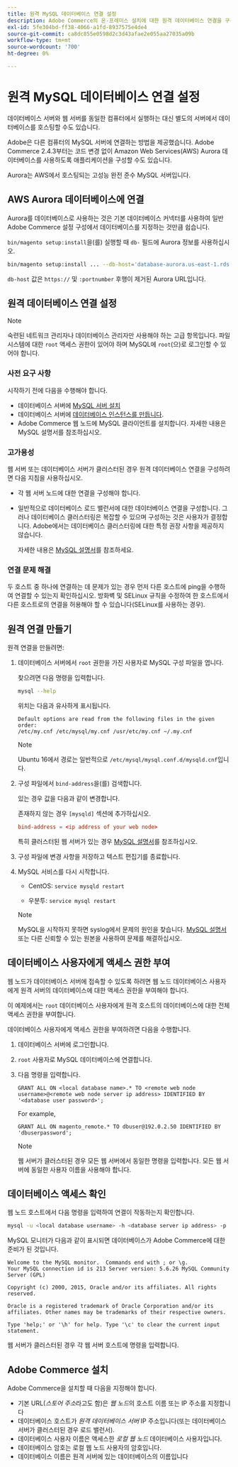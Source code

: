 ```yaml
---
title: 원격 MySQL 데이터베이스 연결 설정
description: Adobe Commerce의 온-프레미스 설치에 대한 원격 데이터베이스 연결을 구성하려면 다음 단계를 따르십시오.
exl-id: 5fe304bd-ff38-4066-a1fd-8937575e4de4
source-git-commit: ca8dc855e0598d2c3d43afae2e055aa27035a09b
workflow-type: tm+mt
source-wordcount: '700'
ht-degree: 0%

---
```


# 원격 MySQL 데이터베이스 연결 설정

데이터베이스 서버와 웹 서버를 동일한 컴퓨터에서 실행하는 대신 별도의 서버에서 데이터베이스를 호스팅할 수도 있습니다.

Adobe은 다른 컴퓨터의 MySQL 서버에 연결하는 방법을 제공했습니다. Adobe Commerce 2.4.3부터는 코드 변경 없이 Amazon Web Services(AWS) Aurora 데이터베이스를 사용하도록 애플리케이션을 구성할 수도 있습니다.

Aurora는 AWS에서 호스팅되는 고성능 완전 준수 MySQL 서버입니다.

## AWS Aurora 데이터베이스에 연결

Aurora를 데이터베이스로 사용하는 것은 기본 데이터베이스 커넥터를 사용하여 일반 Adobe Commerce 설정 구성에서 데이터베이스를 지정하는 것만큼 쉽습니다.

`bin/magento setup:install`을(를) 실행할 때 `db-` 필드에 Aurora 정보를 사용하십시오.

```bash
bin/magento setup:install ... --db-host='database-aurora.us-east-1.rds.amazonaws.com' --db-name='magento2' --db-user='username' --db-password='password' ...
```

`db-host` 값은 `https://` 및 `:portnumber` 후행이 제거된 Aurora URL입니다.

## 원격 데이터베이스 연결 설정

>[!NOTE]
>
>숙련된 네트워크 관리자나 데이터베이스 관리자만 사용해야 하는 고급 항목입니다. 파일 시스템에 대한 `root` 액세스 권한이 있어야 하며 MySQL에 `root`(으)로 로그인할 수 있어야 합니다.

### 사전 요구 사항

시작하기 전에 다음을 수행해야 합니다.

* 데이터베이스 서버에 [MySQL 서버 설치](mysql.md)
* 데이터베이스 서버에 [데이터베이스 인스턴스를 만듭니다](mysql.md#configuring-the-database-instance).
* Adobe Commerce 웹 노드에 MySQL 클라이언트를 설치합니다. 자세한 내용은 MySQL 설명서를 참조하십시오.

### 고가용성

웹 서버 또는 데이터베이스 서버가 클러스터된 경우 원격 데이터베이스 연결을 구성하려면 다음 지침을 사용하십시오.

* 각 웹 서버 노드에 대한 연결을 구성해야 합니다.
* 일반적으로 데이터베이스 로드 밸런서에 대한 데이터베이스 연결을 구성합니다. 그러나 데이터베이스 클러스터링은 복잡할 수 있으며 구성하는 것은 사용자가 결정합니다. Adobe에서는 데이터베이스 클러스터링에 대한 특정 권장 사항을 제공하지 않습니다.

  자세한 내용은 [MySQL 설명서](https://dev.mysql.com/doc/refman/5.6/en/mysql-cluster.html)를 참조하세요.

### 연결 문제 해결

두 호스트 중 하나에 연결하는 데 문제가 있는 경우 먼저 다른 호스트에 ping을 수행하여 연결할 수 있는지 확인하십시오. 방화벽 및 SELinux 규칙을 수정하여 한 호스트에서 다른 호스트로의 연결을 허용해야 할 수 있습니다(SELinux를 사용하는 경우).

## 원격 연결 만들기

원격 연결을 만들려면:

1. 데이터베이스 서버에서 `root` 권한을 가진 사용자로 MySQL 구성 파일을 엽니다.

   찾으려면 다음 명령을 입력합니다.

   ```bash
   mysql --help
   ```

   위치는 다음과 유사하게 표시됩니다.

   ```
   Default options are read from the following files in the given order:
   /etc/my.cnf /etc/mysql/my.cnf /usr/etc/my.cnf ~/.my.cnf
   ```

   >[!NOTE]
   >
   >Ubuntu 16에서 경로는 일반적으로 `/etc/mysql/mysql.conf.d/mysqld.cnf`입니다.

1. 구성 파일에서 `bind-address`을(를) 검색합니다.

   있는 경우 값을 다음과 같이 변경합니다.

   존재하지 않는 경우 `[mysqld]` 섹션에 추가하십시오.

   ```conf
   bind-address = <ip address of your web node>
   ```

   특히 클러스터된 웹 서버가 있는 경우 [MySQL 설명서](https://dev.mysql.com/doc/refman/5.6/en/server-options.html)를 참조하십시오.

1. 구성 파일에 변경 사항을 저장하고 텍스트 편집기를 종료합니다.
1. MySQL 서비스를 다시 시작합니다.

   * CentOS: `service mysqld restart`

   * 우분투: `service mysql restart`

   >[!NOTE]
   >
   >MySQL을 시작하지 못하면 syslog에서 문제의 원인을 찾습니다. [MySQL 설명서](https://dev.mysql.com/doc/refman/5.6/en/server-options.html#option_mysqld_bind-address) 또는 다른 신뢰할 수 있는 원본을 사용하여 문제를 해결하십시오.

## 데이터베이스 사용자에게 액세스 권한 부여

웹 노드가 데이터베이스 서버에 접속할 수 있도록 하려면 웹 노드 데이터베이스 사용자에게 원격 서버의 데이터베이스에 대한 액세스 권한을 부여해야 합니다.

이 예제에서는 `root` 데이터베이스 사용자에게 원격 호스트의 데이터베이스에 대한 전체 액세스 권한을 부여합니다.

데이터베이스 사용자에게 액세스 권한을 부여하려면 다음을 수행합니다.

1. 데이터베이스 서버에 로그인합니다.
1. `root` 사용자로 MySQL 데이터베이스에 연결합니다.
1. 다음 명령을 입력합니다.

   ```shell
   GRANT ALL ON <local database name>.* TO <remote web node username>@<remote web node server ip address> IDENTIFIED BY '<database user password>';
   ```

   For example,

   ```shell
   GRANT ALL ON magento_remote.* TO dbuser@192.0.2.50 IDENTIFIED BY 'dbuserpassword';
   ```

   >[!NOTE]
   >
   >웹 서버가 클러스터된 경우 모든 웹 서버에서 동일한 명령을 입력합니다. 모든 웹 서버에 동일한 사용자 이름을 사용해야 합니다.

## 데이터베이스 액세스 확인

웹 노드 호스트에서 다음 명령을 입력하여 연결이 작동하는지 확인합니다.

```bash
mysql -u <local database username> -h <database server ip address> -p
```

MySQL 모니터가 다음과 같이 표시되면 데이터베이스가 Adobe Commerce에 대한 준비가 된 것입니다.

```
Welcome to the MySQL monitor.  Commands end with ; or \g.
Your MySQL connection id is 213 Server version: 5.6.26 MySQL Community Server (GPL)

Copyright (c) 2000, 2015, Oracle and/or its affiliates. All rights reserved.

Oracle is a registered trademark of Oracle Corporation and/or its affiliates. Other names may be trademarks of their respective owners.

Type 'help;' or '\h' for help. Type '\c' to clear the current input statement.
```

웹 서버가 클러스터된 경우 각 웹 서버 호스트에 명령을 입력합니다.

## Adobe Commerce 설치

Adobe Commerce을 설치할 때 다음을 지정해야 합니다.

* 기본 URL(*스토어 주소*&#x200B;라고도 함)은 *웹 노드*&#x200B;의 호스트 이름 또는 IP 주소를 지정합니다
* 데이터베이스 호스트가 *원격 데이터베이스 서버* IP 주소입니다(또는 데이터베이스 서버가 클러스터된 경우 로드 밸런서).
* 데이터베이스 사용자 이름은 액세스한 *로컬 웹 노드* 데이터베이스 사용자입니다.
* 데이터베이스 암호는 로컬 웹 노드 사용자의 암호입니다.
* 데이터베이스 이름은 원격 서버에 있는 데이터베이스의 이름입니다
